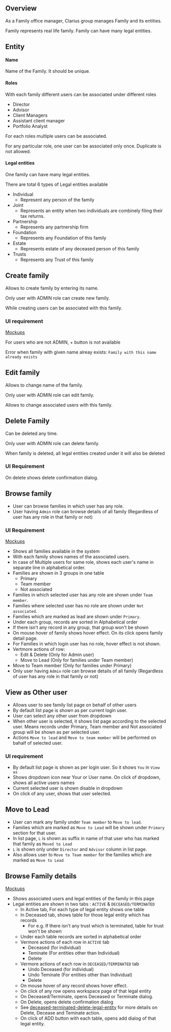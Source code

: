 ## Overview

As a Family office manager, Clarius group manages Family and its entities.

Family represents real life family. Family can have many legal entities.

## Entity

#### Name

Name of the Family. It should be unique.

#### Roles

With each family different users can be associated under different roles

- Director
- Advisor
- Client Managers
- Assistant client manager
- Portfolio Analyst 

For each roles multiple users can be associated.

For any particular role, one user can be associated only once. Duplicate is not allowed.

#### Legal entities

One family can have many legal entities.

There are total 6 types of Legal entities available

- Individual
  - Represent any person of the family
- Joint
  - Represents an entity when two individuals are combinely filing their tax returns.  
- Partnership
  - Represents any partnership firm
- Foundation
  - Represents any Foundation of this family
- Estate
  - Represents estate of any deceased person of this family
- Trusts
  - Represents any Trust of this family 



## Create family

Allows to create family by entering its name.

Only user with ADMIN role can create new family.

While creating users can be associated with this family.

### UI requirement

[Mockups](https://gallery.io/projects/MCHbtQVoQ2HCZfBS-vT-eRyP/files/MCEJu8Y2hyDScc_-I6YM9Phxhts83ZCt96k)

For users who are not ADMIN, + button is not available

Error when family with given name alreay exists: `Family with this name already exists`

## Edit family

Allows to change name of the family.

Only user with ADMIN role can edit family.

Allows to change associated users with this family.

## Delete Family

Can be deleted any time.

Only user with ADMIN role can delete family.

When family is deleted, all legal entities created under it will also be deleted

### UI Requirement

On delete shows delete confirmation dialog.

## Browse family

- User can browse families in which user has any role. 
- User having `Admin` role can browse details of all family (Regardless of user has any role in that family or not)

### UI Requirement

[Mockups](https://gallery.io/projects/MCHbtQVoQ2HCZfBS-vT-eRyP/files/MCEJu8Y2hyDSca4yOTFXumrya0SscBB4fps)

- Shows all families available in the system
- With each family shows names of the associated users.  
- In case of Multiple users for same role, shows each user's name in separate line in alphabetical order.
- Families are shown in 3 groups in one table
  - Primary
  - Team member
  - Not associated
- Families in which selected user has any role are shown under `Team member`. 
- Families where selected user has no role are shown under `Not associated`.
- Families which are marked as lead are shown under `Primary`.
- Under each group, records are sorted in Alphabetical order
- If there isn't any record in any group, that group won't be shown
- On mouse hover of family shows hover effect. On its click opens family detail page.
- For Families in which login user has no role, hover effect is not shown.
- Vertmore actions of row:
  - Edit & Delete (Only for Admin user)
  - Move to Lead (Only for families under Team member)
- Move to Team member (Only for families under Primary)
- Only user having `Admin` role can browse details of all family (Regardless of user has any role in that family or not)



## View as Other user

- Allows user to see family list page on behalf of other users
- By default list page is shown as per current login user. 
- User can select any other user from dropdown
- When other user is selected, it shows list page according to the selected user. Means records under Primary, Team member and Not associated group will be shown as per selected user.
- Actions `Move to lead` and `Move to team member` will be performed on bahalf of selected user.

### UI requirement

- By default list page is shown as per login user. So it shows `You` in `View as`
- Shows dropdown icon near Your or User name. On click of dropdown, shows all active users names
- Current selected user is shown disable in dropdown
- On click of any user, shows that user selected.



## Move to Lead

- User can mark any family under `Team member` to `Move to lead`. 
- Families which are marked as `Move to Lead` will be shown under `Primary` section for that user.
- In list page,  `L` is shown as suffix in name of that user who has marked that family as `Moved to Lead` 
- `L` is shown only under `Director` and `Advisor` column in list page.
- Also allows user to `Move to Team member` for the families which are marked as `Move to Lead`

## Browse Family details

[Mockups](https://gallery.io/projects/MCHbtQVoQ2HCZfBS-vT-eRyP/files/MCEJu8Y2hyDScZXYDAgTWUfm4A6J-D2dpNw)

- Shows associated users and legal entities of the family in this page
- Legal entities are shown in two tabs : `ACTIVE` & `DECEASED/TERMINATED`
  - In Active tab, For each type of legal entity shows one table
  - In Deceased tab, shows table for those legal entity which has records 
    - For e.g. If there isn't any trust which is terminated, table for trust won't be shown
  - Under each table records are sorted in alphabetical order
  - Vermore actions of each row in `ACTIVE` tab
    - Deceased (for individual)
    - Teminate (For entities other than Individual)
    - Delete
  - Vermore actions of each row in `DECEASED/TERMINATED` tab
    - Undo Deceased (for individual)
    - Undo Teminate (For entities other than Individual)
    - Delete
  - On mouse hover of any record shows hover effect.
  - On click of any row opens workspace page of that legal entity
  - On Deceased/Terminate, opens Deceased or Terminate dialog. 
  - On Delete, opens delete confirmation dialog
  - See [deceased-terminated-delete-legal-entity](../legal-entities/deceased-terminated-legal-entity) for more details on Delete, Decease and Teminate action.
  - On click of ADD button with each table, opens add dialog of that legal entity.

